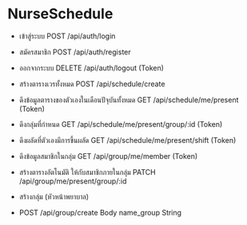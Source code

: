 # NurseSchedule


* เข้าสู่ระบบ
POST /api/auth/login 
* สมัครสมาชิก
POST /api/auth/register
* ออกจากระบบ
DELETE /api/auth/logout (Token)

* สร้างตารางเวรทั้งหมด
POST /api/schedule/create

* ดึงข้อมูลตารางของตัวเองในเดือนปัจุบันทั้งหมด
GET /api/schedule/me/present (Token)
* ดึงกลุ่มที่กำหนด
GET /api/schedule/me/present/group/:id (Token)
* ดึงผลัดที่ตัวเองมีการขึ้นผลัด
GET /api/schedule/me/present/shift (Token)

* ดึงข้อมูลสมาชิกในกลุ่ม
GET /api/group/me/member (Token)
* สร้างตารางอัตโนมัติ ให้กับสมาชิกภายในกลุ่ม
PATCH /api/group/me/present/group/:id 



* สร้างกลุ่ม (หัวหน้าพยาบาล)
* POST /api/group/create 
  Body name_group String
  
